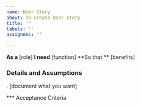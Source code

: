 ```yaml
---
name: User Story
about: To create User Story
title: ''
labels: ''
assignees: ''

---
```


**As a** [role]
**I need** [function]
**So that ** [benefits]

### Details and Assumptions
. [document what you want]

*** Acceptance Criteria

